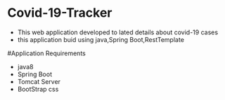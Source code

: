 # Covid-19-Tracker
* This web application developed to lated details about covid-19 cases
* this application buid using java,Spring Boot,RestTemplate

#Application Requirements
* java8
* Spring Boot
* Tomcat Server
* BootStrap css 
